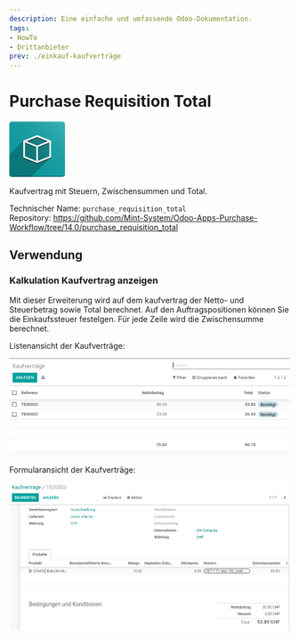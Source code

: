 ```yaml
---
description: Eine einfache und umfassende Odoo-Dokumentation.
tags:
- HowTo
- Drittanbieter
prev: ./einkauf-kaufverträge
---
```

# Purchase Requisition Total
![icon_oms_box](assets/icon_oms_box.png)

Kaufvertrag mit Steuern, Zwischensummen und Total.

Technischer Name: `purchase_requisition_total`\
Repository: <https://github.com/Mint-System/Odoo-Apps-Purchase-Workflow/tree/14.0/purchase_requisition_total>

## Verwendung

### Kalkulation Kaufvertrag anzeigen

Mit dieser Erweiterung wird auf dem kaufvertrag der Netto- und Steuerbetrag sowie Total berechnet. Auf den Auftragspositionen können Sie die Einkaufssteuer festelgen. Für jede Zeile wird die Zwischensumme berechnet.

Listenansicht der Kaufverträge:

![](assets/Purchase%20Requisition%20Total%20Liste.png)

Formularansicht der Kaufverträge:

![](assets/Purchase%20Requisition%20Total%20Formular.png)